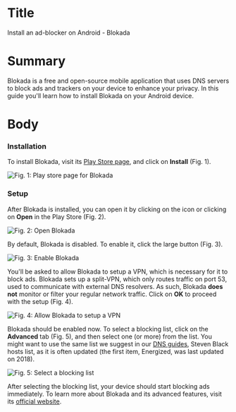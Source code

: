 # Title #
Install an ad-blocker on Android - Blokada

# Summary #

Blokada is a free and open-source mobile application that uses DNS servers to block ads and trackers on your device to
enhance your privacy. In this guide you'll learn how to install Blokada on your Android device.

# Body #

### Installation ###

To install Blokada, visit its [Play Store page](https://go.blokada.org/play), and click on **Install** (Fig. 1).

![Fig. 1: Play store page for Blokada](../images/Android/blokada-play-store.jpg?raw=true)

### Setup ###

After Blokada is installed, you can open it by clicking on the icon or clicking on **Open** in the Play Store (Fig. 2).

![Fig. 2: Open Blokada](../images/Android/blokada-open.jpg?raw=true)

By default, Blokada is disabled. To enable it, click the large button (Fig. 3).

![Fig. 3: Enable Blokada](../images/Android/blokada-enable.jpg?raw=true)

You'll be asked to allow Blokada to setup a VPN, which is necessary for it to block ads. Blokada sets up a split-VPN,
which only routes traffic on port 53, used to communicate with external DNS resolvers. As such, Blokada **does not**
monitor or filter your regular network traffic. Click on **OK** to proceed with the setup (Fig. 4).

![Fig. 4: Allow Blokada to setup a VPN](../images/Android/blokada-vpn.jpg?raw=true)

Blokada should be enabled now. To select a blocking list, click on the **Advanced** tab (Fig. 5), and then select one
(or more) from the list. You might want to use the same list we suggest in our [DNS guides](mac-dns.md), Steven Black
hosts list, as it is often updated (the first item, Energized, was last updated on 2018).

![Fig. 5: Select a blocking list](../images/Android/blokada-lists.jpg?raw=true)

After selecting the blocking list, your device should start blocking ads immediately. To learn more about Blokada and
its advanced features, visit its [official website](https://blokada.org/).
